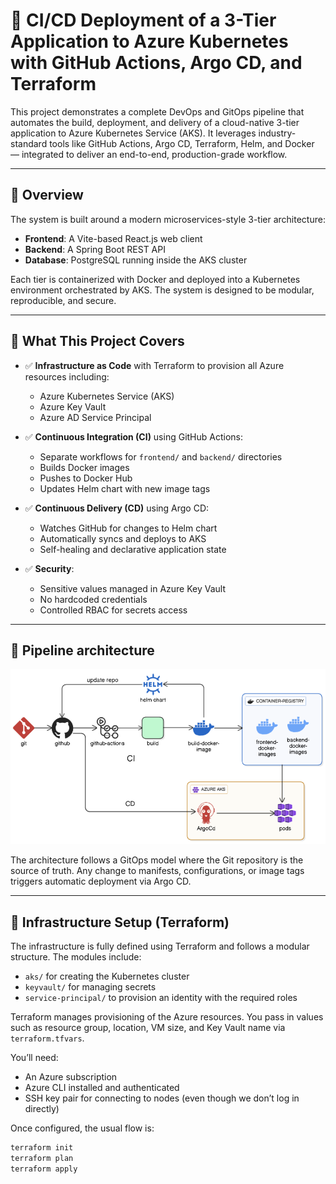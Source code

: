 # 🚀 CI/CD Deployment of a 3-Tier Application to Azure Kubernetes with GitHub Actions, Argo CD, and Terraform

This project demonstrates a complete DevOps and GitOps pipeline that automates the build, deployment, and delivery of a cloud-native 3-tier application to Azure Kubernetes Service (AKS). It leverages industry-standard tools like GitHub Actions, Argo CD, Terraform, Helm, and Docker — integrated to deliver an end-to-end, production-grade workflow.

---

## 📌 Overview

The system is built around a modern microservices-style 3-tier architecture:

- **Frontend**: A Vite-based React.js web client
- **Backend**: A Spring Boot REST API
- **Database**: PostgreSQL running inside the AKS cluster

Each tier is containerized with Docker and deployed into a Kubernetes environment orchestrated by AKS. The system is designed to be modular, reproducible, and secure.

---

## 🔧 What This Project Covers

- ✅ **Infrastructure as Code** with Terraform to provision all Azure resources including:
  - Azure Kubernetes Service (AKS)
  - Azure Key Vault
  - Azure AD Service Principal

- ✅ **Continuous Integration (CI)** using GitHub Actions:
  - Separate workflows for `frontend/` and `backend/` directories
  - Builds Docker images
  - Pushes to Docker Hub
  - Updates Helm chart with new image tags

- ✅ **Continuous Delivery (CD)** using Argo CD:
  - Watches GitHub for changes to Helm chart
  - Automatically syncs and deploys to AKS
  - Self-healing and declarative application state

- ✅ **Security**:
  - Sensitive values managed in Azure Key Vault
  - No hardcoded credentials
  - Controlled RBAC for secrets access

---

## 📐 Pipeline architecture

![Pipeline Architecture](./architecture.png)

The architecture follows a GitOps model where the Git repository is the source of truth. Any change to manifests, configurations, or image tags triggers automatic deployment via Argo CD.

---

## 🔨 Infrastructure Setup (Terraform)

The infrastructure is fully defined using Terraform and follows a modular structure. The modules include:

- `aks/` for creating the Kubernetes cluster
- `keyvault/` for managing secrets
- `service-principal/` to provision an identity with the required roles

Terraform manages provisioning of the Azure resources. You pass in values such as resource group, location, VM size, and Key Vault name via `terraform.tfvars`.

You’ll need:
- An Azure subscription
- Azure CLI installed and authenticated
- SSH key pair for connecting to nodes (even though we don’t log in directly)

Once configured, the usual flow is:

```bash
terraform init
terraform plan
terraform apply

